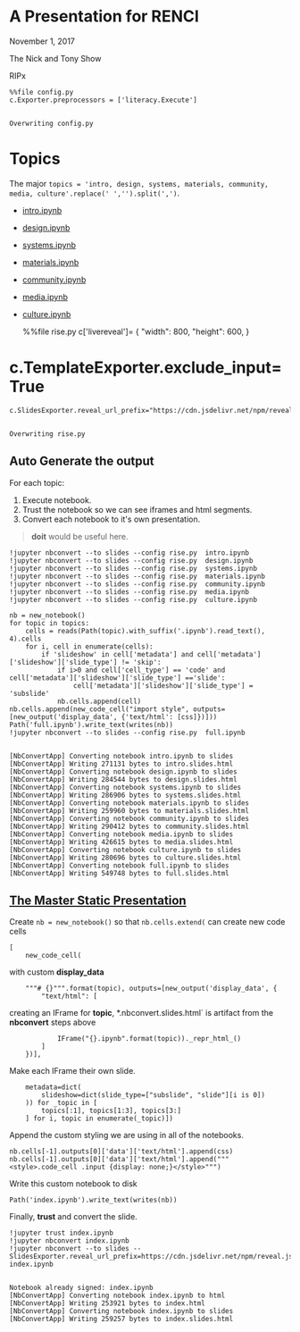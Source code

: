 
# A Presentation for RENCI

November 1, 2017

The Nick and Tony Show

RIPx


<style>
    iframe {
        width: 100%;
        min-height: 80vh;
    }
    body.rise-enabled .code_cell .input,  div.reveal .code_cell .input {
        display: none;
    }
</style>



    %%file config.py
    c.Exporter.preprocessors = ['literacy.Execute']


    Overwriting config.py



# Topics

The major `topics = 'intro, design, systems, materials, community, media, culture'.replace(' ','').split(',')`.  



* [intro.ipynb](intro.ipynb "intro")
* [design.ipynb](design.ipynb "design")
* [systems.ipynb](systems.ipynb "systems")
* [materials.ipynb](materials.ipynb "materials")
* [community.ipynb](community.ipynb "community")
* [media.ipynb](media.ipynb "media")
* [culture.ipynb](culture.ipynb "culture")




    %%file rise.py
    c['livereveal']= {
      "width": 800,
      "height": 600,
    }
#     c.TemplateExporter.exclude_input=True 
    c.SlidesExporter.reveal_url_prefix="https://cdn.jsdelivr.net/npm/reveal.js@3.5.0"


    Overwriting rise.py



## Auto Generate the output

For each topic:

1. Execute notebook.
2. Trust the notebook so we can see iframes and html segments.
3. Convert each notebook to it's own presentation.

> __doit__ would be useful here.

 
    !jupyter nbconvert --to slides --config rise.py  intro.ipynb 
    !jupyter nbconvert --to slides --config rise.py  design.ipynb 
    !jupyter nbconvert --to slides --config rise.py  systems.ipynb 
    !jupyter nbconvert --to slides --config rise.py  materials.ipynb 
    !jupyter nbconvert --to slides --config rise.py  community.ipynb 
    !jupyter nbconvert --to slides --config rise.py  media.ipynb 
    !jupyter nbconvert --to slides --config rise.py  culture.ipynb

    nb = new_notebook()    
    for topic in topics:
        cells = reads(Path(topic).with_suffix('.ipynb').read_text(), 4).cells
        for i, cell in enumerate(cells):
            if 'slideshow' in cell['metadata'] and cell['metadata']['slideshow']['slide_type'] != 'skip':
                if i>0 and cell['cell_type'] == 'code' and cell['metadata']['slideshow']['slide_type'] =='slide': 
                    cell['metadata']['slideshow']['slide_type'] = 'subslide'
                nb.cells.append(cell)
    nb.cells.append(new_code_cell("import style", outputs=[new_output('display_data', {'text/html': [css]})]))
    Path('full.ipynb').write_text(writes(nb))
    !jupyter nbconvert --to slides --config rise.py  full.ipynb


    [NbConvertApp] Converting notebook intro.ipynb to slides
    [NbConvertApp] Writing 271131 bytes to intro.slides.html
    [NbConvertApp] Converting notebook design.ipynb to slides
    [NbConvertApp] Writing 284544 bytes to design.slides.html
    [NbConvertApp] Converting notebook systems.ipynb to slides
    [NbConvertApp] Writing 286906 bytes to systems.slides.html
    [NbConvertApp] Converting notebook materials.ipynb to slides
    [NbConvertApp] Writing 259960 bytes to materials.slides.html
    [NbConvertApp] Converting notebook community.ipynb to slides
    [NbConvertApp] Writing 290412 bytes to community.slides.html
    [NbConvertApp] Converting notebook media.ipynb to slides
    [NbConvertApp] Writing 426615 bytes to media.slides.html
    [NbConvertApp] Converting notebook culture.ipynb to slides
    [NbConvertApp] Writing 280696 bytes to culture.slides.html
    [NbConvertApp] Converting notebook full.ipynb to slides
    [NbConvertApp] Writing 549748 bytes to full.slides.html



## [The Master Static Presentation](index.slides.html)


Create `nb = new_notebook()` so that `nb.cells.extend(` can create
new code cells
                                                      
    [
        new_code_cell(
            
with custom __display_data__
            
        """# {}""".format(topic), outputs=[new_output('display_data', {
            "text/html": [
                
creating an IFrame for __topic__, *.nbconvert.slides.html` is artifact from the __nbconvert__
steps above
                
                IFrame("{}.ipynb".format(topic))._repr_html_()
            ]
        })], 

Make each IFrame their own slide.
            
        metadata=dict(
            slideshow=dict(slide_type=["subslide", "slide"][i is 0])
        )) for _topic in [
            topics[:1], topics[1:3], topics[3:]
        ] for i, topic in enumerate(_topic)])



Append the custom styling we are using in all of the notebooks.

    nb.cells[-1].outputs[0]['data']['text/html'].append(css)
    nb.cells[-1].outputs[0]['data']['text/html'].append("""<style>.code_cell .input {display: none;}</style>""")
    
Write this custom notebook to disk 
    
    Path('index.ipynb').write_text(writes(nb))

Finally, __trust__ and convert the slide.
    
    !jupyter trust index.ipynb
    !jupyter nbconvert index.ipynb 
    !jupyter nbconvert --to slides --SlidesExporter.reveal_url_prefix=https://cdn.jsdelivr.net/npm/reveal.js@3.5.0 index.ipynb 


    Notebook already signed: index.ipynb
    [NbConvertApp] Converting notebook index.ipynb to html
    [NbConvertApp] Writing 253921 bytes to index.html
    [NbConvertApp] Converting notebook index.ipynb to slides
    [NbConvertApp] Writing 259257 bytes to index.slides.html

